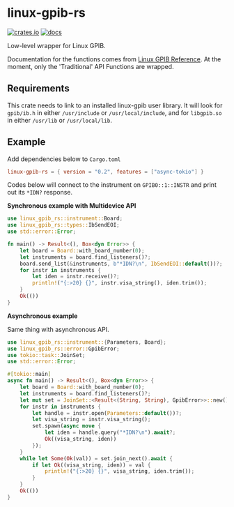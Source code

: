 # linux-gpib-rs

[![crates.io](https://img.shields.io/crates/v/linux-gpib-rs.svg)](https://crates.io/crates/linux-gpib-rs)
[![docs](https://docs.rs/linux-gpib-rs/badge.svg)](https://docs.rs/linux-gpib-rs)

Low-level wrapper for Linux GPIB.

Documentation for the functions comes from [Linux GPIB Reference](https://linux-gpib.sourceforge.io/doc_html/reference.html).
At the moment, only the 'Traditional' API Functions are wrapped.

## Requirements

This crate needs to link to an installed linux-gpib user library. It will look for `gpib/ib.h` in either `/usr/include` or `/usr/local/include`,
and for `libgpib.so` in either `/usr/lib` or `/usr/local/lib`.


## Example

Add dependencies below to `Cargo.toml`

```toml
linux-gpib-rs = { version = "0.2", features = ["async-tokio"] }
```

Codes below will connect to the instrument on `GPIB0::1::INSTR` and print out its `*IDN?` response.

**Synchronous example with Multidevice API**

```rust
use linux_gpib_rs::instrument::Board;
use linux_gpib_rs::types::IbSendEOI;
use std::error::Error;

fn main() -> Result<(), Box<dyn Error>> {
    let board = Board::with_board_number(0);
    let instruments = board.find_listeners()?;
    board.send_list(&instruments, b"*IDN?\n", IbSendEOI::default())?;
    for instr in instruments {
        let iden = instr.receive()?;
        println!("{:>20} {}", instr.visa_string(), iden.trim());
    }
    Ok(())
}
```

**Asynchronous example**

Same thing with asynchronous API.

```rust
use linux_gpib_rs::instrument::{Parameters, Board};
use linux_gpib_rs::error::GpibError;
use tokio::task::JoinSet;
use std::error::Error;

#[tokio::main]
async fn main() -> Result<(), Box<dyn Error>> {
    let board = Board::with_board_number(0);
    let instruments = board.find_listeners()?;
    let mut set = JoinSet::<Result<(String, String), GpibError>>::new();
    for instr in instruments {
        let handle = instr.open(Parameters::default())?;
        let visa_string = instr.visa_string();
        set.spawn(async move {
            let iden = handle.query("*IDN?\n").await?;
            Ok((visa_string, iden))
        });
    }
    while let Some(Ok(val)) = set.join_next().await {
        if let Ok((visa_string, iden)) = val {
            println!("{:>20} {}", visa_string, iden.trim());
        }
    }
    Ok(())
}
```
